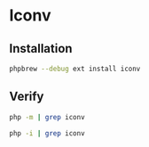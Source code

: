 # Iconv

## Installation

```sh
phpbrew --debug ext install iconv
```

## Verify

```sh
php -m | grep iconv
```

```sh
php -i | grep iconv
```
